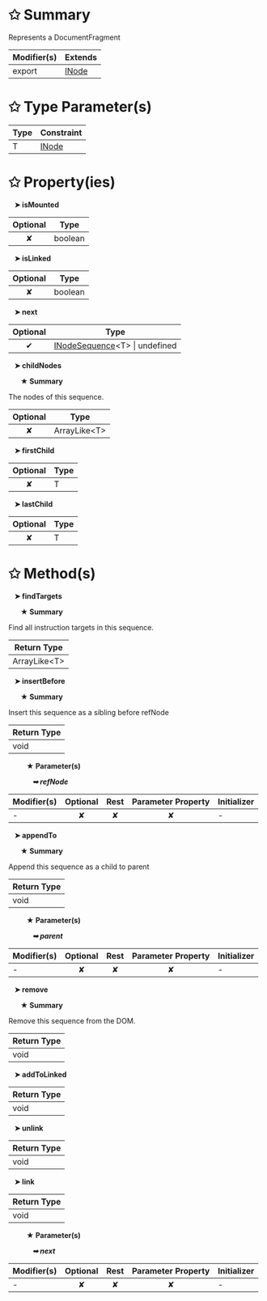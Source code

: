 # &#10025; Summary

Represents a DocumentFragment

| Modifier(s)                            | Extends                                    |
|----------------------------------------|--------------------------------------------|
| export | [INode](/runtime/interface/dom/inode.md) |

# &#10025; Type Parameter(s)

| Type | Constraint                               |
| ---- | ---------------------------------------- |
| T    | [INode](/runtime/interface/dom/inode.md) |

# &#10025; Property(ies)

&nbsp;&nbsp; **&#10148; isMounted**

| Optional                           | Type                         |
|:----------------------------------:|------------------------------|
| ✘ | boolean |

&nbsp;&nbsp; **&#10148; isLinked**

| Optional                           | Type                         |
|:----------------------------------:|------------------------------|
| ✘ | boolean |

&nbsp;&nbsp; **&#10148; next**

| Optional                           | Type                         |
|:----------------------------------:|------------------------------|
| ✔ | [INodeSequence](/runtime/interface/dom/inodesequence.md)&lt;T&gt; &#124; undefined |

&nbsp;&nbsp; **&#10148; childNodes**

&nbsp;&nbsp;&nbsp;&nbsp;&nbsp; **&#9733; Summary**

The nodes of this sequence.

| Optional                           | Type                         |
|:----------------------------------:|------------------------------|
| ✘ | ArrayLike&lt;T&gt; |

&nbsp;&nbsp; **&#10148; firstChild**

| Optional                           | Type                         |
|:----------------------------------:|------------------------------|
| ✘ | T |

&nbsp;&nbsp; **&#10148; lastChild**

| Optional                           | Type                         |
|:----------------------------------:|------------------------------|
| ✘ | T |

# &#10025; Method(s)

&nbsp;&nbsp; **&#10148; findTargets**

&nbsp;&nbsp;&nbsp;&nbsp;&nbsp; **&#9733; Summary**

Find all instruction targets in this sequence.

| Return Type                       |
|-----------------------------------|
| ArrayLike&lt;T&gt; |

&nbsp;&nbsp; **&#10148; insertBefore**

&nbsp;&nbsp;&nbsp;&nbsp;&nbsp; **&#9733; Summary**

Insert this sequence as a sibling before refNode

| Return Type                       |
|-----------------------------------|
| void |

&nbsp;&nbsp;&nbsp;&nbsp;&nbsp;&nbsp;&nbsp;&nbsp; **&#9733; Parameter(s)**

&nbsp;&nbsp;&nbsp;&nbsp;&nbsp;&nbsp;&nbsp;&nbsp;&nbsp;&nbsp;&nbsp; _**&#10149; refNode**_

| Modifier(s)                              | Optional                           | Rest                          | Parameter Property                          | Initializer                       |
|------------------------------------------|:----------------------------------:|:-----------------------------:|:-------------------------------------------:|-----------------------------------|
| - | ✘  | ✘ | ✘ | - |

&nbsp;&nbsp; **&#10148; appendTo**

&nbsp;&nbsp;&nbsp;&nbsp;&nbsp; **&#9733; Summary**

Append this sequence as a child to parent

| Return Type                       |
|-----------------------------------|
| void |

&nbsp;&nbsp;&nbsp;&nbsp;&nbsp;&nbsp;&nbsp;&nbsp; **&#9733; Parameter(s)**

&nbsp;&nbsp;&nbsp;&nbsp;&nbsp;&nbsp;&nbsp;&nbsp;&nbsp;&nbsp;&nbsp; _**&#10149; parent**_

| Modifier(s)                              | Optional                           | Rest                          | Parameter Property                          | Initializer                       |
|------------------------------------------|:----------------------------------:|:-----------------------------:|:-------------------------------------------:|-----------------------------------|
| - | ✘  | ✘ | ✘ | - |

&nbsp;&nbsp; **&#10148; remove**

&nbsp;&nbsp;&nbsp;&nbsp;&nbsp; **&#9733; Summary**

Remove this sequence from the DOM.

| Return Type                       |
|-----------------------------------|
| void |

&nbsp;&nbsp; **&#10148; addToLinked**

| Return Type                       |
|-----------------------------------|
| void |

&nbsp;&nbsp; **&#10148; unlink**

| Return Type                       |
|-----------------------------------|
| void |

&nbsp;&nbsp; **&#10148; link**

| Return Type                       |
|-----------------------------------|
| void |

&nbsp;&nbsp;&nbsp;&nbsp;&nbsp;&nbsp;&nbsp;&nbsp; **&#9733; Parameter(s)**

&nbsp;&nbsp;&nbsp;&nbsp;&nbsp;&nbsp;&nbsp;&nbsp;&nbsp;&nbsp;&nbsp; _**&#10149; next**_

| Modifier(s)                              | Optional                           | Rest                          | Parameter Property                          | Initializer                       |
|------------------------------------------|:----------------------------------:|:-----------------------------:|:-------------------------------------------:|-----------------------------------|
| - | ✘  | ✘ | ✘ | - |